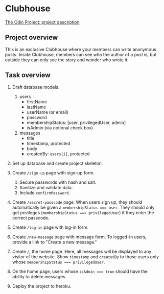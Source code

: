# Clubhouse
[The Odin Project: project description](https://www.theodinproject.com/paths/full-stack-javascript/courses/nodejs/lessons/members-only)


## Project overview
This is an exclusive Clubhouse where your members can write anonymous posts. Inside Clubhouse, members can see who the author of a post is, but outside they can only see the story and wonder who wrote it.

## Task overview
1. Draft database models.
   1. users
      - firstName
      - lastName
      - userName (or email)
      - password
      - membershipStatus: [user, privilegedUser, admin]
      - isAdmin (via optional check box)
    2. messages
       - title
       - timestamp, protected
       - body
       - createdBy: `users[i]`, protected
2. Set up database and create project skeleton.
3. Create `/sign-up` page with sign-up form.
   1. Secure passwords with hash and salt.
   2. Sanitize and validate data.
   3. Include `confirmPassword`.
4. Create `/secret-passcode` page. When users sign up, they should automatically be given a `membershipStatus === user`. They should only get privileges (`membershipStatus === privilegedUser`) if they enter the correct passcode.
5. Create `/log-in` page with log-in form.
6. Create `/new-message` page with message form. To logged-in users, provide a link to "Create a new message."
7. Create `/`, the home page. Here, all messages will be displayed to any visitor of the website. Show `timestamp` and `createdBy` to those users only whose `membershipStatus === privilegedUser`.
8. On the home page, users whose `isAdmin === true` should have the ability to delete messages.

9.  Deploy the project to heroku.
